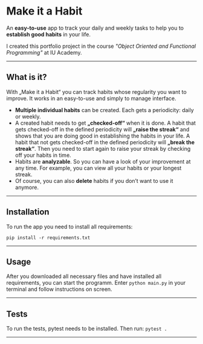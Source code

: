 # Make it a Habit

An **easy-to-use** app to track your daily and weekly tasks 
to help you to **establish good habits** in your life.

I created this portfolio project in the course 
*"Object Oriented and Functional Programming"* at IU Academy.

***
## What is it?

With „Make it a Habit“ you can track habits whose regularity you want to improve. 
It works in an easy-to-use and simply to manage interface. 

- **Multiple individual habits** can be created. Each gets a periodicity: daily or weekly. 
- A created habit needs to get **„checked-off“** when it is done. 
A habit that gets checked-off in the defined periodicity will **„raise the streak“** 
and shows that you are doing good in establishing the habits in your life.
A habit that not gets checked-off in the defined periodicity will **„break the streak“**. 
Then you need to start again to raise your streak by checking off your habits in time. 
- Habits are **analyzable**. So you can have a look of your improvement at any time. 
For example, you can view all your habits or your longest streak. 
- Of course, you can also **delete** habits if you don’t want to use it anymore.

***
## Installation
To run the app you need to install all requirements:

```pip install -r requirements.txt```

***
## Usage 
After you downloaded all necessary files and have installed all requirements, 
you can start the programm. 
Enter
```python main.py```
in your terminal and follow instructions on screen.

***
## Tests
To run the tests, pytest needs to be installed.
Then run: 
```pytest .```

***
